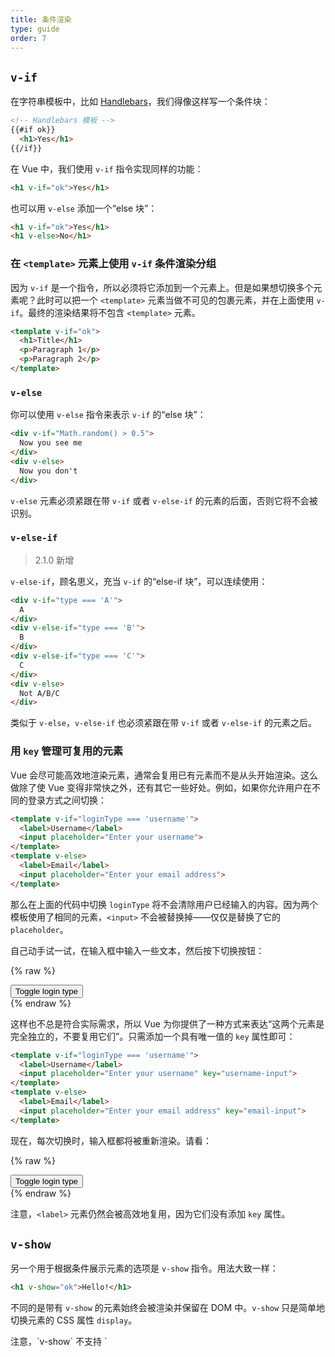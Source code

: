 ```yaml
---
title: 条件渲染
type: guide
order: 7
---
```


## `v-if`

在字符串模板中，比如 [Handlebars](https://handlebarsjs.com/)，我们得像这样写一个条件块：

``` html
<!-- Handlebars 模板 -->
{{#if ok}}
  <h1>Yes</h1>
{{/if}}
```

在 Vue 中，我们使用 `v-if` 指令实现同样的功能：

``` html
<h1 v-if="ok">Yes</h1>
```

也可以用 `v-else` 添加一个“else 块”：

``` html
<h1 v-if="ok">Yes</h1>
<h1 v-else>No</h1>
```

### 在 `<template>` 元素上使用 `v-if` 条件渲染分组

因为 `v-if` 是一个指令，所以必须将它添加到一个元素上。但是如果想切换多个元素呢？此时可以把一个 `<template>` 元素当做不可见的包裹元素，并在上面使用 `v-if`。最终的渲染结果将不包含 `<template>` 元素。

``` html
<template v-if="ok">
  <h1>Title</h1>
  <p>Paragraph 1</p>
  <p>Paragraph 2</p>
</template>
```

### `v-else`

你可以使用 `v-else` 指令来表示 `v-if` 的“else 块”：

``` html
<div v-if="Math.random() > 0.5">
  Now you see me
</div>
<div v-else>
  Now you don't
</div>
```

`v-else` 元素必须紧跟在带 `v-if` 或者 `v-else-if` 的元素的后面，否则它将不会被识别。

### `v-else-if`

> 2.1.0 新增

`v-else-if`，顾名思义，充当 `v-if` 的“else-if 块”，可以连续使用：

```html
<div v-if="type === 'A'">
  A
</div>
<div v-else-if="type === 'B'">
  B
</div>
<div v-else-if="type === 'C'">
  C
</div>
<div v-else>
  Not A/B/C
</div>
```

类似于 `v-else`，`v-else-if` 也必须紧跟在带 `v-if` 或者 `v-else-if` 的元素之后。

### 用 `key` 管理可复用的元素

Vue 会尽可能高效地渲染元素，通常会复用已有元素而不是从头开始渲染。这么做除了使 Vue 变得非常快之外，还有其它一些好处。例如，如果你允许用户在不同的登录方式之间切换：

``` html
<template v-if="loginType === 'username'">
  <label>Username</label>
  <input placeholder="Enter your username">
</template>
<template v-else>
  <label>Email</label>
  <input placeholder="Enter your email address">
</template>
```

那么在上面的代码中切换 `loginType` 将不会清除用户已经输入的内容。因为两个模板使用了相同的元素，`<input>` 不会被替换掉——仅仅是替换了它的 `placeholder`。

自己动手试一试，在输入框中输入一些文本，然后按下切换按钮：

{% raw %}
<div id="no-key-example" class="demo">
  <div>
    <template v-if="loginType === 'username'">
      <label>Username</label>
      <input placeholder="Enter your username">
    </template>
    <template v-else>
      <label>Email</label>
      <input placeholder="Enter your email address">
    </template>
  </div>
  <button @click="toggleLoginType">Toggle login type</button>
</div>
<script>
new Vue({
  el: '#no-key-example',
  data: {
    loginType: 'username'
  },
  methods: {
    toggleLoginType: function () {
      return this.loginType = this.loginType === 'username' ? 'email' : 'username'
    }
  }
})
</script>
{% endraw %}

这样也不总是符合实际需求，所以 Vue 为你提供了一种方式来表达“这两个元素是完全独立的，不要复用它们”。只需添加一个具有唯一值的 `key` 属性即可：

``` html
<template v-if="loginType === 'username'">
  <label>Username</label>
  <input placeholder="Enter your username" key="username-input">
</template>
<template v-else>
  <label>Email</label>
  <input placeholder="Enter your email address" key="email-input">
</template>
```

现在，每次切换时，输入框都将被重新渲染。请看：

{% raw %}
<div id="key-example" class="demo">
  <div>
    <template v-if="loginType === 'username'">
      <label>Username</label>
      <input placeholder="Enter your username" key="username-input">
    </template>
    <template v-else>
      <label>Email</label>
      <input placeholder="Enter your email address" key="email-input">
    </template>
  </div>
  <button @click="toggleLoginType">Toggle login type</button>
</div>
<script>
new Vue({
  el: '#key-example',
  data: {
    loginType: 'username'
  },
  methods: {
    toggleLoginType: function () {
      return this.loginType = this.loginType === 'username' ? 'email' : 'username'
    }
  }
})
</script>
{% endraw %}

注意，`<label>` 元素仍然会被高效地复用，因为它们没有添加 `key` 属性。

## `v-show`

另一个用于根据条件展示元素的选项是 `v-show` 指令。用法大致一样：

``` html
<h1 v-show="ok">Hello!</h1>
```

不同的是带有 `v-show` 的元素始终会被渲染并保留在 DOM 中。`v-show` 只是简单地切换元素的 CSS 属性 `display`。

<p class="tip">注意，`v-show` 不支持 `<template>` 元素，也不支持 `v-else`。</p>

## `v-if` vs `v-show`

`v-if` 是“真正”的条件渲染，因为它会确保在切换过程中条件块内的事件监听器和子组件适当地被销毁和重建。

`v-if` 也是**惰性的**：如果在初始渲染时条件为假，则什么也不做——直到条件第一次变为真时，才会开始渲染条件块。

相比之下，`v-show` 就简单得多——不管初始条件是什么，元素总是会被渲染，并且只是简单地基于 CSS 进行切换。

一般来说，`v-if` 有更高的切换开销，而 `v-show` 有更高的初始渲染开销。因此，如果需要非常频繁地切换，则使用 `v-show` 较好；如果在运行时条件很少改变，则使用 `v-if` 较好。

## `v-if` 与 `v-show` 一起使用

<p class="tip">**不推荐**同时使用 `v-if` 和 `v-show`。请查阅[风格指南](/v2/style-guide/#避免-v-if-和-v-show-用在一起-必要)以获取更多信息。</p>

当 `v-if` 与 `v-show` 一起使用时，`v-show` 具有比 `v-if` 更高的优先级。请查阅[列表渲染指南](list.html#v-for-with-v-if) 以获取详细信息。
